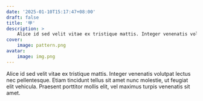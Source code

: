 ```yaml
---
date: '2025-01-10T15:17:47+08:00'
draft: false
title: '甲'
description: >
    Alice id sed velit vitae ex tristique mattis. Integer venenatis volutpat lectus nec pellentesque. Etiam tincidunt tellus sit amet nunc molestie, ut feugiat elit vehicula. Praesent porttitor mollis elit, vel maximus turpis venenatis sit amet.
cover:
    image: pattern.png
avatar:
    image: img.png
---
```


Alice id sed velit vitae ex tristique mattis. Integer venenatis volutpat lectus nec pellentesque. Etiam tincidunt tellus sit amet nunc molestie, ut feugiat elit vehicula. Praesent porttitor mollis elit, vel maximus turpis venenatis sit amet.
